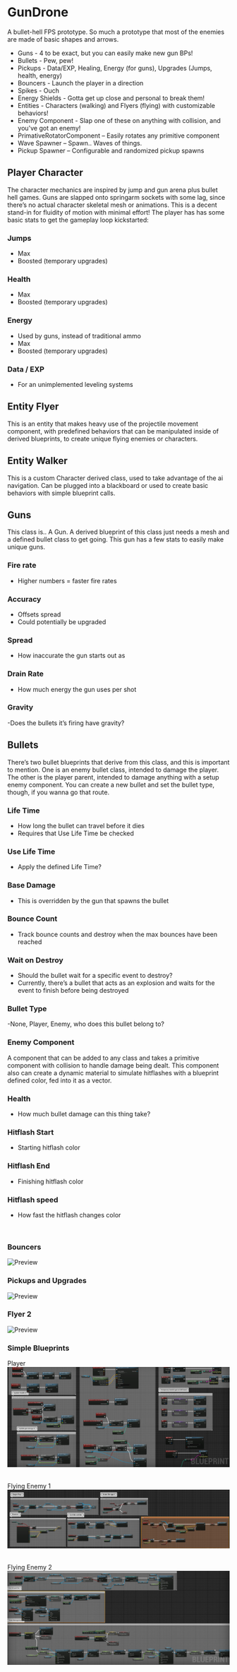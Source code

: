 # GunDrone
A bullet-hell FPS prototype. So much a prototype that most of the enemies are made of basic shapes and arrows.


* Guns - 4 to be exact, but you can easily make new gun BPs!
* Bullets - Pew, pew! 
* Pickups - Data/EXP, Healing, Energy (for guns), Upgrades (Jumps, health, energy)
* Bouncers - Launch the player in a direction
* Spikes - Ouch
* Energy Shields - Gotta get up close and personal to break them!
* Entities - Characters (walking) and Flyers (flying) with customizable behaviors!
* Enemy Component - Slap one of these on anything with collision, and you've got an enemy!
* PrimativeRotatorComponent – Easily rotates any primitive component
* Wave Spawner – Spawn.. Waves of things.
* Pickup Spawner – Configurable and randomized pickup spawns

## Player Character
The character mechanics are inspired by jump and gun arena plus bullet hell games. Guns are slapped onto springarm sockets with some lag, since there’s no actual character skeletal mesh or animations. This is a decent stand-in for fluidity of motion with minimal effort! The player has has some basic stats to get the gameplay loop kickstarted:
### Jumps
- Max
- Boosted (temporary upgrades)
### Health
- Max
- Boosted (temporary upgrades)
### Energy
- Used by guns, instead of traditional ammo
- Max
- Boosted (temporary upgrades)
### Data / EXP
- For an unimplemented leveling systems
&nbsp; 
## Entity Flyer
This is an entity that makes heavy use of the projectile movement component, with predefined behaviors that can be manipulated inside of derived blueprints, to create unique flying enemies or characters.
&nbsp; 
## Entity Walker
This is a custom Character derived class, used to take advantage of the  ai navigation. Can be plugged into a blackboard or used to create basic behaviors with simple blueprint calls.
&nbsp; 
## Guns
This class is.. A Gun. A derived blueprint of this class just needs a mesh and a defined bullet class to get going. This gun has a few stats to easily make unique guns.
### Fire rate
- Higher numbers = faster fire rates
### Accuracy
- Offsets spread
- Could potentially be upgraded
### Spread 
- How inaccurate the gun starts out as
### Drain Rate
- How much energy the gun uses per shot
### Gravity
-Does the bullets it’s firing have gravity?
&nbsp; 
## Bullets
There’s two bullet blueprints that derive from this class, and this is important to mention. One is an enemy bullet class, intended to damage the player. The other is the player parent, intended to damage anything with a setup enemy component. You can create a new bullet and set the bullet type, though, if you wanna go that route.
### Life Time
- How long the bullet can travel before it dies
- Requires that Use Life Time be checked
### Use Life Time
- Apply the defined Life Time?
### Base Damage
- This is overridden by the gun that spawns the bullet
### Bounce Count
- Track bounce counts and destroy when the max bounces have been reached
### Wait on Destroy
- Should the bullet wait for a specific event to destroy?
- Currently, there’s a bullet that acts as an explosion and waits for the event to finish before being destroyed
### Bullet Type
-None, Player, Enemy, who does this bullet belong to?
&nbsp; 
### Enemy Component
A component that can be added to any class and takes a primitive component with collision to handle damage being dealt. This component also can create a dynamic material to simulate hitflashes with a blueprint defined color, fed into it as a vector.
### Health
- How much bullet damage can this thing take?
### Hitflash Start
- Starting hitflash color
### Hitflash End
- Finishing hitflash color
### Hitflash speed
- How fast the hitflash changes color

&nbsp; 
&nbsp; 

### Bouncers
![Preview](https://github.com/VinnNo/GunDrone/blob/7148b98e012ec371bc1c0b09ff6e05907c9880f9/Examples/Bouncer.gif) 
&nbsp; 
&nbsp; 

### Pickups and Upgrades
![Preview](https://github.com/VinnNo/GunDrone/blob/7148b98e012ec371bc1c0b09ff6e05907c9880f9/Examples/PickupsAndUpgrades.gif) 
&nbsp; 
&nbsp; 

### Flyer 2
![Preview](https://github.com/VinnNo/GunDrone/blob/7148b98e012ec371bc1c0b09ff6e05907c9880f9/Examples/Flyer2.gif) 
&nbsp; 
&nbsp; 

### Simple Blueprints
Player
![Preview](https://github.com/VinnNo/GunDrone/blob/7148b98e012ec371bc1c0b09ff6e05907c9880f9/Examples/Player_BP.png) 
&nbsp; 
&nbsp; 

Flying Enemy 1
![Preview](https://github.com/VinnNo/GunDrone/blob/7148b98e012ec371bc1c0b09ff6e05907c9880f9/Examples/Flying_Entity1.png) 
&nbsp; 
&nbsp; 

Flying Enemy 2
![Preview](https://github.com/VinnNo/GunDrone/blob/7148b98e012ec371bc1c0b09ff6e05907c9880f9/Examples/Flying_Entity2.png) 
&nbsp; 
&nbsp; 


